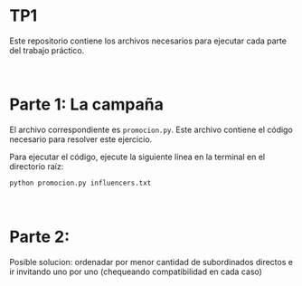# TP1
Este repositorio contiene los archivos necesarios para ejecutar cada parte del trabajo práctico.

<br/>

# Parte 1: La campaña
El archivo correspondiente es ```promocion.py```. Este archivo contiene el código necesario para resolver este ejercicio.

Para ejecutar el código, ejecute la siguiente línea en la terminal en el directorio raíz:
```bash
python promocion.py influencers.txt
```
<br/>

# Parte 2:

Posible solucion: ordenadar por menor cantidad de subordinados directos e ir invitando uno por uno (chequeando compatibilidad en cada caso)